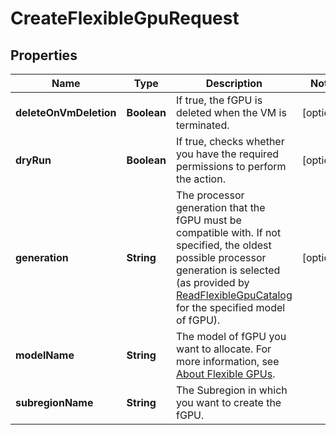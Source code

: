 

# CreateFlexibleGpuRequest


## Properties

| Name | Type | Description | Notes |
|------------ | ------------- | ------------- | -------------|
|**deleteOnVmDeletion** | **Boolean** | If true, the fGPU is deleted when the VM is terminated. |  [optional] |
|**dryRun** | **Boolean** | If true, checks whether you have the required permissions to perform the action. |  [optional] |
|**generation** | **String** | The processor generation that the fGPU must be compatible with. If not specified, the oldest possible processor generation is selected (as provided by [ReadFlexibleGpuCatalog](#readflexiblegpucatalog) for the specified model of fGPU). |  [optional] |
|**modelName** | **String** | The model of fGPU you want to allocate. For more information, see [About Flexible GPUs](https://docs.outscale.com/en/userguide/About-Flexible-GPUs.html). |  |
|**subregionName** | **String** | The Subregion in which you want to create the fGPU. |  |



